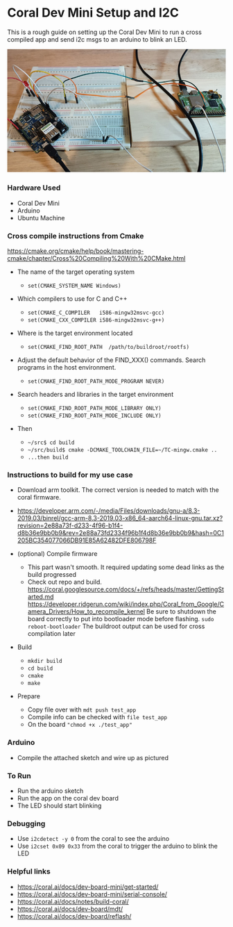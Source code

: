 # Coral Dev Mini Setup and I2C #

This is a rough guide on setting up the Coral Dev Mini to run a cross compiled app and send i2c msgs to an arduino to blink an LED.

![picture](coral_dev.jpg)

### Hardware Used ###
* Coral Dev Mini
* Arduino
* Ubuntu Machine

### Cross compile instructions from Cmake ### 
https://cmake.org/cmake/help/book/mastering-cmake/chapter/Cross%20Compiling%20With%20CMake.html
* The name of the target operating system
   * ```set(CMAKE_SYSTEM_NAME Windows)```

* Which compilers to use for C and C++
   * ```set(CMAKE_C_COMPILER   i586-mingw32msvc-gcc)```
   * ```set(CMAKE_CXX_COMPILER i586-mingw32msvc-g++)```

* Where is the target environment located
   * ```set(CMAKE_FIND_ROOT_PATH  /path/to/buildroot/rootfs)```

* Adjust the default behavior of the FIND_XXX() commands. Search programs in the host environment.
   * ```set(CMAKE_FIND_ROOT_PATH_MODE_PROGRAM NEVER)```

* Search headers and libraries in the target environment
   * ```set(CMAKE_FIND_ROOT_PATH_MODE_LIBRARY ONLY)```
   * ```set(CMAKE_FIND_ROOT_PATH_MODE_INCLUDE ONLY)```

* Then
   * ```~/src$ cd build```
   * ```~/src/build$ cmake -DCMAKE_TOOLCHAIN_FILE=~/TC-mingw.cmake ..```
   * ```...then build ```

### Instructions to build for my use case ### 
* Download arm toolkit. The correct version is needed to match with the coral firmware.
* https://developer.arm.com/-/media/Files/downloads/gnu-a/8.3-2019.03/binrel/gcc-arm-8.3-2019.03-x86_64-aarch64-linux-gnu.tar.xz?revision=2e88a73f-d233-4f96-b1f4-d8b36e9bb0b9&rev=2e88a73fd2334f96b1f4d8b36e9bb0b9&hash=0C1205BC354077066DB91E85A62482DFE806798F

* (optional) Compile firmware
   * This part wasn't smooth. It required updating some dead links as the build progressed
   * Check out repo and build. https://coral.googlesource.com/docs/+/refs/heads/master/GettingStarted.md
https://developer.ridgerun.com/wiki/index.php/Coral_from_Google/Camera_Drivers/How_to_recompile_kernel
Be sure to shutdown the board correctly to put into bootloader mode before flashing. ```sudo reboot-bootloader```
The buildroot output can be used for cross compilation later

* Build
   * ```mkdir build```
   * ```cd build```
   * ```cmake```
   * ```make```

* Prepare
   * Copy file over with ```mdt push test_app```
   * Compile info can be checked with ```file test_app```
   * On the board ```"chmod +x ./test_app"```

### Arduino ### 
* Compile the attached sketch and wire up as pictured

### To Run ###
* Run the arduino sketch
* Run the app on the coral dev board
* The LED should start blinking 

### Debugging ###
* Use ```i2cdetect -y 0``` from the coral to see the arduino
* Use ```i2cset 0x09 0x33``` from the coral to trigger the arduino to blink the LED

### Helpful links ### 
* https://coral.ai/docs/dev-board-mini/get-started/
* https://coral.ai/docs/dev-board-mini/serial-console/
* https://coral.ai/docs/notes/build-coral/
* https://coral.ai/docs/dev-board/mdt/
* https://coral.ai/docs/dev-board/reflash/
